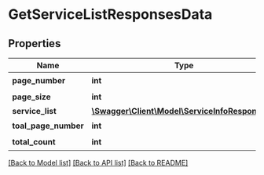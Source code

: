 # GetServiceListResponsesData

## Properties
Name | Type | Description | Notes
------------ | ------------- | ------------- | -------------
**page_number** | **int** | å½åé¡µç  | 
**page_size** | **int** | å½ååé¡µå¤§å° | 
**service_list** | [**\Swagger\Client\Model\ServiceInfoResponses[]**](ServiceInfoResponses.md) |  | 
**toal_page_number** | **int** | æ»é¡µæ° | 
**total_count** | **int** | æ»è®°å½æ° | 

[[Back to Model list]](../README.md#documentation-for-models) [[Back to API list]](../README.md#documentation-for-api-endpoints) [[Back to README]](../README.md)


